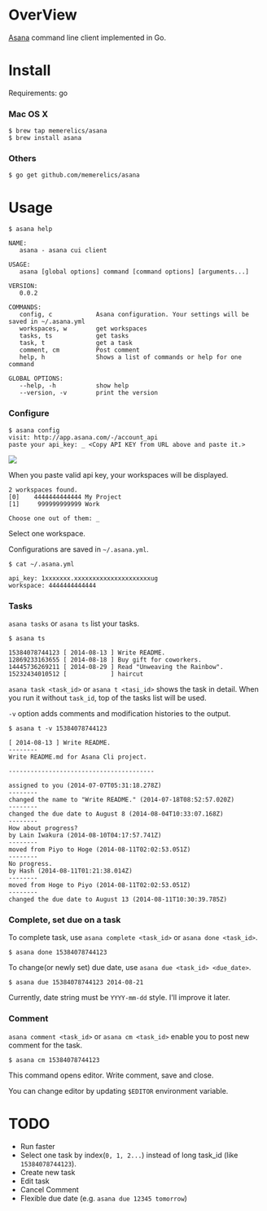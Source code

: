 OverView
=========================================

[Asana](https://asana.com/) command line client implemented in Go.


Install
=========================================

Requirements: go

### Mac OS X

    $ brew tap memerelics/asana
    $ brew install asana


### Others

    $ go get github.com/memerelics/asana


Usage
=========================================

    $ asana help

    NAME:
       asana - asana cui client
    
    USAGE:
       asana [global options] command [command options] [arguments...]
    
    VERSION:
       0.0.2
    
    COMMANDS:
       config, c            Asana configuration. Your settings will be saved in ~/.asana.yml
       workspaces, w        get workspaces
       tasks, ts            get tasks
       task, t              get a task
       comment, cm          Post comment
       help, h              Shows a list of commands or help for one command
    
    GLOBAL OPTIONS:
       --help, -h           show help
       --version, -v        print the version


### Configure


    $ asana config
    visit: http://app.asana.com/-/account_api
    paste your api_key: _ <Copy API KEY from URL above and paste it.>

![](https://raw.githubusercontent.com/memerelics/asana/images/key.png)

When you paste valid api key, your workspaces will be displayed.

    2 workspaces found.
    [0]    4444444444444 My Project
    [1]     999999999999 Work
    
    Choose one out of them: _

Select one workspace.

Configurations are saved in `~/.asana.yml`.

    $ cat ~/.asana.yml
    
    api_key: 1xxxxxxx.xxxxxxxxxxxxxxxxxxxxxug
    workspace: 4444444444444


### Tasks

`asana tasks` or `asana ts` list your tasks.

    $ asana ts

    15384078744123 [ 2014-08-13 ] Write README.
    12869233163655 [ 2014-08-18 ] Buy gift for coworkers.
    14445736269211 [ 2014-08-29 ] Read "Unweaving the Rainbow".
    15232434010512 [            ] haircut

`asana task <task_id>` or `asana t <tasi_id>` shows the task in detail. When you run it without `task_id`, top of the tasks list will be used.

`-v` option adds comments and modification histories to the output.

    $ asana t -v 15384078744123

    [ 2014-08-13 ] Write README.
    --------
    Write README.md for Asana Cli project.

    ----------------------------------------

    assigned to you (2014-07-07T05:31:18.278Z)
    --------
    changed the name to "Write README." (2014-07-18T08:52:57.020Z)
    --------
    changed the due date to August 8 (2014-08-04T10:33:07.168Z)
    --------
    How about progress?
    by Lain Iwakura (2014-08-10T04:17:57.741Z)
    --------
    moved from Piyo to Hoge (2014-08-11T02:02:53.051Z)
    --------
    No progress.
    by Hash (2014-08-11T01:21:38.014Z)
    --------
    moved from Hoge to Piyo (2014-08-11T02:02:53.051Z)
    --------
    changed the due date to August 13 (2014-08-11T10:30:39.785Z)


### Complete, set due on a task

To complete task, use `asana complete <task_id>` or `asana done <task_id>`.

    $ asana done 15384078744123

To change(or newly set) due date, use `asana due <task_id> <due_date>`.

    $ asana due 15384078744123 2014-08-21

Currently, date string must be `YYYY-mm-dd` style. I'll improve it later.


### Comment

`asana comment <task_id>` or `asana cm <task_id>` enable you to post new comment for the task.

    $ asana cm 15384078744123

This command opens editor. Write comment, save and close.

You can change editor by updating `$EDITOR` environment variable.


TODO
=========================================

* Run faster
* Select one task by index(`0, 1, 2...`) instead of long task_id (like `15384078744123`).
* Create new task
* Edit task
* Cancel Comment
* Flexible due date (e.g. `asana due 12345 tomorrow`)
